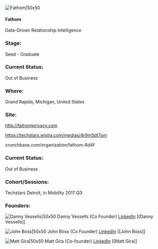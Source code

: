 

![Fathom|50x50](https://apimg.techstars.com/connect/images/image_files/596f6ee89c66a95c5800005a/original/Fathomsquare.jpg)

#### Fathom
Data-Driven Relationship Intelligence

### Stage: 
Seed - Graduate 

### Current Status: 
Out of Business

### Where:
Grand Rapids, Michigan, United States

### Site:
http://fathomprivacy.com

https://techstars.wistia.com/medias/4r9m5dt7om

crunchbase.com/organization/fathom-8d4f

### Current Status: 
Out of Business

### Cohort/Sessions: 
Techstars Detroit, in Mobility 2017 Q3

### Founders: 

![Danny Vessells|50x50](https://apimg.techstars.com/connect/images/image_files/596eaf0f9c66a95c58000056/original/Photo.jpg) Danny Vessells (Co Founder) [LinkedIn](https://linkedin.com/in/danny-vessells-43216389) [[Danny Vessells]]

![John Boss|50x50](https://apimg.techstars.com/connect/images/image_files/599dd2a29c66a97bb4000002/original/FullSizeRender-1.jpg) John Boss (Co Founder) [LinkedIn](https://linkedin.com/in/john-boss-257700ab) [[John Boss]]

![Matt Gira|50x50](https://apimg.techstars.com/connect/images/image_files/5bda695134a60d259f00001e/original/Headshot_-_Gira_Sept_2018_Instagram.jpeg) Matt Gira (Co-founder) [LinkedIn](https://linkedin.com/in/matt-gira-20187a48) [[Matt Gira]]


